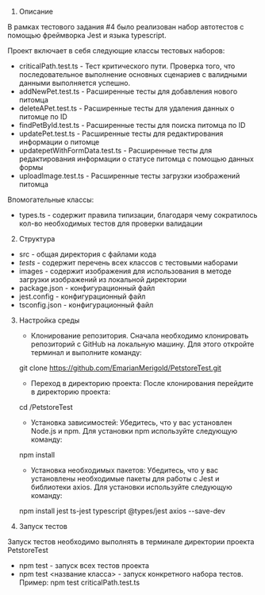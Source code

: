 1. Описание

В рамках тестового задания #4 было реализован набор автотестов с помощью фреймворка Jest и языка typescript.

Проект включает в себя следующие классы тестовых наборов:
- criticalPath.test.ts - Тест критического пути. Проверка того, что последовательное выполнение основных сценариев с валидными данными выполняется успешно.
- addNewPet.test.ts - Расширенные тесты для добавления нового питомца
- deleteAPet.test.ts - Расширенные тесты для удаления данных о питомце по ID
- findPetById.test.ts - Расширенные тесты для поиска питомца по ID
- updatePet.test.ts - Расширенные тесты для редактирования информации о питомце
- updatepetWithFormData.test.ts - Расширенные тесты для редактирования информации о статусе питомца с помощью данных формы
- uploadImage.test.ts - Расширенные тесты загрузки изображений питомца

Впомогательные классы:
- types.ts - содержит правила типизации, благодаря чему сократилось кол-во необходимых тестов для проверки валидации


2. Структура

- src - общая директория с файлами кода
- _tests_ - содержит перечень всех классов с тестовыми наборами
- images - содержит изображения для использования в методе загрузки изображений из локальной директории
- package.json - конфигурационный файл
- jest.config - конфигурационный файл
- tsconfig.json - конфигурационный файл

3. Настройка среды

    - Клонирование репозитория. 
    Сначала необходимо клонировать репозиторий с GitHub на локальную машину. Для этого откройте терминал и выполните команду:

    git clone https://github.com/EmarianMerigold/PetstoreTest.git

    - Переход в директорию проекта:
    После клонирования перейдите в директорию проекта:

    cd /PetstoreTest

    - Установка зависимостей:
    Убедитесь, что у вас установлен Node.js и npm. Для установки npm используйте следующую команду:

    npm install

    - Установка необходимых пакетов:
    Убедитесь, что у вас установлены необходимые пакеты для работы с Jest и библиотеки axios. 
    Для установки используйте следующую команду:

    npm install jest ts-jest typescript @types/jest axios --save-dev


4. Запуск тестов

Запуск тестов необходимо выполнять в терминале директории проекта PetstoreTest

- npm test - запуск всех тестов проекта
- npm test <название класса> - запуск конкретного набора тестов. Пример: npm test criticalPath.test.ts

